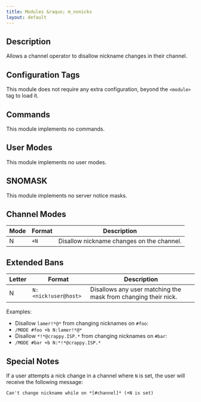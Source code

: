 ```yaml
---
title: Modules &raquo; m_nonicks
layout: default
---
```


## Description	

Allows a channel operator to disallow nickname changes in their channel.

## Configuration Tags

This module does not require any extra configuration, beyond the `<module>` tag to load it.

## Commands

This module implements no commands.

## User Modes

This module implements no user modes.

## SNOMASK

This module implements no server notice masks.

## Channel Modes

Mode | Format | Description
------- | ----------- | ---------
N | `+N` | Disallow nickname changes on the channel.

## Extended Bans

Letter | Format | Description
------- | ----------- | ---------
N | `N:<nick!user@host>` | Disallows any user matching the mask from changing their nick.

Examples: 

* Disallow `lamer!*@*` from changing nicknames on `#foo`:
 * `/MODE #foo +b N:lamer!*@*`
* Disallow `*!*@crappy.ISP.*` from changing nicknames on `#bar`:
 * `/MODE #bar +b N:*!*@crappy.ISP.*`

## Special Notes

If a user attempts a nick change in a channel where `N` is set, the user will receive the following message:

`Can't change nickname while on *[#channel]* (+N is set)`
